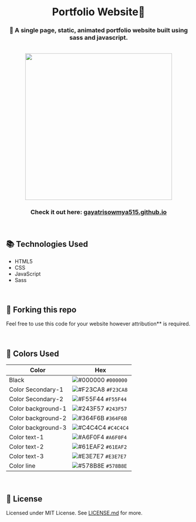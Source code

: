<div align="center"><h1>Portfolio Website🌟</h1></div>

<div align="center"><h3>👩 A single page, static, animated portfolio website built using sass and javascript.</h3></div>
<br>
<div align="center"><img src="https://drive.google.com/uc?export=view&id=1yfBiUC63h6Ue6QOKPvIdKuOzNLY9Pli5" height="400"/></div>

<div align="center"><h3>Check it out here:  <a href="https://gayatrisowmya515.github.io/">gayatrisowmya515.github.io</a> </h3></div>

<br>

## 📚 Technologies Used
- HTML5
- CSS
- JavaScript
- Sass

<br>

## 🚨 Forking this repo

Feel free to use this code for your website however  attribution** is required.

<br>

## 🎨 Colors Used


| Color                 | Hex                                                                |
| --------------        | ------------------------------------------------------------------ |
| Black                 | ![#000000](https://via.placeholder.com/10/000000?text=+) `#000000` |
| Color Secondary-1     | ![#F23CA8](https://via.placeholder.com/10/f23ca8?text=+) `#F23CA8` |
| Color Secondary-2     | ![#F55F44](https://via.placeholder.com/10/f55f44?text=+) `#F55F44` 
| Color background-1    | ![#243F57](https://via.placeholder.com/10/243f57?text=+) `#243F57` |
| Color background-2    | ![#364F6B](https://via.placeholder.com/10/364f6b?text=+) `#364F6B` |
| Color background-3    | ![#C4C4C4](https://via.placeholder.com/10/c4c4c4?text=+) `#C4C4C4` |
| Color text-1          | ![#A6F0F4](https://via.placeholder.com/10/a6f0f4?text=+) `#A6F0F4` |
| Color text-2          | ![#61EAF2](https://via.placeholder.com/10/61eaf2?text=+) `#61EAF2` |
| Color text-3          | ![#E3E7E7](https://via.placeholder.com/10/e3e7e7?text=+) `#E3E7E7` |
| Color line            | ![#578B8E](https://via.placeholder.com/10/578b8e?text=+) `#578B8E` |

<br>

## 📄 License

Licensed under MIT License. See [LICENSE.md](LICENSE) for more.
